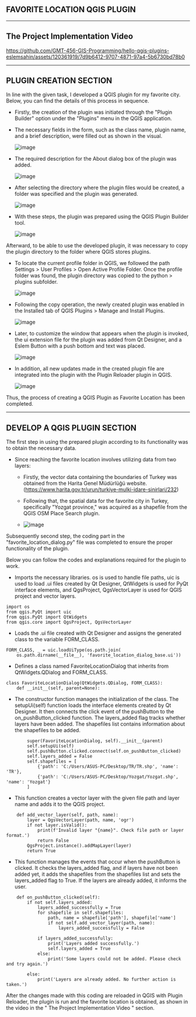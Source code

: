 ## FAVORITE LOCATION QGIS PLUGIN

--------

## The Project Implementation Video

https://github.com/GMT-456-GIS-Programming/hello-qgis-plugins-eslemsahin/assets/120361919/7d9b6412-9707-4871-97a4-5b6730bd78b0

--------

## PLUGIN CREATION SECTION

In line with the given task, I developed a QGIS plugin for my favorite city. Below, you can find the details of this process in sequence.

- Firstly, the creation of the plugin was initiated through the "Plugin Builder" option under the "Plugins" menu in the QGIS application.

- The necessary fields in the form, such as the class name, plugin name, and a brief description, were filled out as shown in the visual.

  ![image](https://github.com/GMT-456-GIS-Programming/hello-qgis-plugins-eslemsahin/assets/120361919/564304c9-4cfa-4bcb-b277-892dd3fe4bab)

- The required description for the About dialog box of the plugin was added.

  ![image](https://github.com/GMT-456-GIS-Programming/hello-qgis-plugins-eslemsahin/assets/120361919/1e7d4810-8148-4534-b04d-498032d83dec)

- After selecting the directory where the plugin files would be created, a folder was specified and the plugin was generated.

  ![image](https://github.com/GMT-456-GIS-Programming/hello-qgis-plugins-eslemsahin/assets/120361919/4891534a-c62d-48fd-af68-13c49174eced)

- With these steps, the plugin was prepared using the QGIS Plugin Builder tool.

  ![image](https://github.com/GMT-456-GIS-Programming/hello-qgis-plugins-eslemsahin/assets/120361919/3a5d638f-23c1-42ff-8598-77b2aa7aff02)

Afterward, to be able to use the developed plugin, it was necessary to copy the plugin directory to the folder where QGIS stores plugins.

- To locate the current profile folder in QGIS, we followed the path Settings > User Profiles > Open Active Profile Folder. Once the profile folder was found, the plugin directory was copied to the python > plugins subfolder.

  ![image](https://github.com/GMT-456-GIS-Programming/hello-qgis-plugins-eslemsahin/assets/120361919/2631d394-90a2-4c4f-b262-27f76f5ae402)

- Following the copy operation, the newly created plugin was enabled in the Installed tab of QGIS Plugins > Manage and Install Plugins.
  
  ![image](https://github.com/GMT-456-GIS-Programming/hello-qgis-plugins-eslemsahin/assets/120361919/c2ea46f6-49fc-4b6d-91af-913b913acd1f)

- Later, to customize the window that appears when the plugin is invoked, the ui extension file for the plugin was added from Qt Designer, and a Eslem Button with a push bottom and text was placed.

  ![image](https://github.com/GMT-456-GIS-Programming/hello-qgis-plugins-eslemsahin/assets/120361919/f20c25e0-9a57-421f-8793-f92f1b0fb028)

 - In addition, all new updates made in the created plugin file are integrated into the plugin with the Plugin Reloader plugin in QGIS.

   ![image](https://github.com/GMT-456-GIS-Programming/hello-qgis-plugins-eslemsahin/assets/120361919/7a4f30b9-930e-4ebe-b5a5-f0400e7658a3)

Thus, the process of creating a QGIS Plugin as Favorite Location has been completed.

---------

## DEVELOP A QGIS PLUGIN SECTION


The first step in using the prepared plugin according to its functionality was to obtain the necessary data.

- Since reaching the favorite location involves utilizing data from two layers:

  * Firstly, the vector data containing the boundaries of Turkey was obtained from the Harita Genel Müdürlüğü website. (https://www.harita.gov.tr/urun/turkiye-mulki-idare-sinirlari/232)

  * Following that, the spatial data for the favorite city in Turkey, specifically "Yozgat province," was acquired as a shapefile from the QGIS OSM Place Search plugin.
 
  * ![image](https://github.com/GMT-456-GIS-Programming/hello-qgis-plugins-eslemsahin/assets/120361919/8764d545-957f-4eae-8724-4447e02fb527)


Subsequently second step, the coding part in the "favorite_location_dialog.py" file was completed to ensure the proper functionality of the plugin.

Below you can follow the codes and explanations required for the plugin to work.

- Imports the necessary libraries. os is used to handle file paths, uic is used to load .ui files created by Qt Designer, QtWidgets is used for PyQt interface elements, and QgsProject, QgsVectorLayer is used for QGIS project and vector layers.
  
```
import os
from qgis.PyQt import uic
from qgis.PyQt import QtWidgets
from qgis.core import QgsProject, QgsVectorLayer
```

- Loads the .ui file created with Qt Designer and assigns the generated class to the variable FORM_CLASS.

```
FORM_CLASS, _ = uic.loadUiType(os.path.join(
    os.path.dirname(__file__), 'favorite_location_dialog_base.ui'))
```

 - Defines a class named FavoriteLocationDialog that inherits from QtWidgets.QDialog and FORM_CLASS.

```
class FavoriteLocationDialog(QtWidgets.QDialog, FORM_CLASS):
    def __init__(self, parent=None):
```

 - The constructor function manages the initialization of the class. The setupUi(self) function loads the interface elements created by Qt Designer. It then connects the click event of the pushButton to the on_pushButton_clicked function. The layers_added flag tracks whether layers have been added. The shapefiles list contains information about the shapefiles to be added.

```
        super(FavoriteLocationDialog, self).__init__(parent)
        self.setupUi(self)
        self.pushButton.clicked.connect(self.on_pushButton_clicked)
        self.layers_added = False
        self.shapefiles = [
            {'path': 'C:/Users/ASUS-PC/Desktop/TR/TR.shp', 'name': 'TR'},
            {'path': 'C:/Users/ASUS-PC/Desktop/Yozgat/Yozgat.shp', 'name': 'Yozgat'}
        ]

```

 - This function creates a vector layer with the given file path and layer name and adds it to the QGIS project.

```
    def add_vector_layer(self, path, name):
        layer = QgsVectorLayer(path, name, 'ogr')
        if not layer.isValid():
            print(f'Invalid layer "{name}". Check file path or layer format.')
            return False
        QgsProject.instance().addMapLayer(layer)
        return True
```

- This function manages the events that occur when the pushButton is clicked. It checks the layers_added flag, and if layers have not been added yet, it adds the shapefiles from the shapefiles list and sets the layers_added flag to True. If the layers are already added, it informs the user.
  
```
    def on_pushButton_clicked(self):
        if not self.layers_added:
            layers_added_successfully = True
            for shapefile in self.shapefiles:
                path, name = shapefile['path'], shapefile['name']
                if not self.add_vector_layer(path, name):
                    layers_added_successfully = False

            if layers_added_successfully:
                print('Layers added successfully.')
                self.layers_added = True
            else:
                print('Some layers could not be added. Please check and try again.')

        else:
            print('Layers are already added. No further action is taken.')

```

After the changes made with this coding are reloaded in QGIS with Plugin Reloader, the plugin is run and the favorite location is obtained, as shown in the video in the " The Project Implementation Video " section. 



